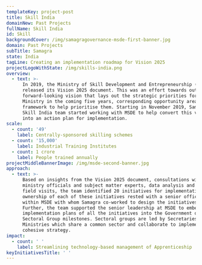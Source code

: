 ```yaml
---
templateKey: project-post
title: Skill India
domainNew: Past Projects
fullName: Skill India
id: Skill
backgroundCover: /img/samagragovernance-msde-first-banner.jpg
domain: Past Projects
subTitle: Samagra
state: India
tagLine: Creating an implementation roadmap for Vision 2025
projectLogoWithState: /img/skills-india.png
overview:
  - text: >-
      In 2019, the Ministry of Skill Development and Entrepreneurship (MSDE)
      released its Vision 2025 document. This was an effort towards outlining a
      forward-looking vision that lays out the strategic priorities for the
      Ministry in the coming five years, corresponding opportunity areas and a
      framework to help prioritise them. Starting in November 2019, Samagra’s
      Skill India team started working with MSDE to help convert this vision
      into an action plan for implementation.
scale:
  - count: '49'
    label: Centrally-sponsored skilling schemes
  - count: '15,000'
    label: Industrial Training Institutes
  - count: 1 crore
    label: People trained annually
projectMiddleBannerImage: /img/msde-second-banner.jpg
approach:
  - text: >-
      Based on insights from the Vision 2025 document, consultations with
      ministry officials and subject matter experts, data analysis and extensive
      field visits, the team identified 20 initiatives for implementation. The
      ownership of each of these initiatives rested with a senior official
      within MSDE with whom Samagra co-worked to design the initiatives.
      Further, the team supported the senior leadership at MSDE to embed the
      implementation plans of all the initiatives into the Government of India's
      Sectoral Group milestones. Sectoral groups are led by Secretaries of
      Ministries which share a common sector and collaborate to implement a
      cohesive strategy.
impact:
  - count: ' '
    label: Streamlining technology-based management of Apprenticeship
keyInitiativesTitle: ' '
---
```


